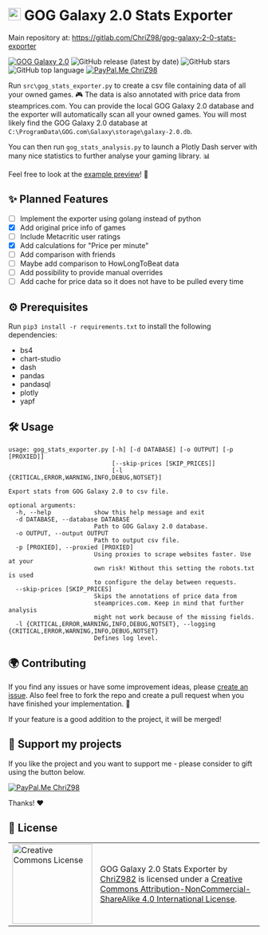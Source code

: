 # <img height="25" src="https://simpleicons.org/icons/gog-dot-com.svg"/> GOG Galaxy 2.0 Stats Exporter

Main repository at: https://gitlab.com/ChriZ98/gog-galaxy-2-0-stats-exporter

[![GOG Galaxy 2.0](https://img.shields.io/badge/GOG-Galaxy%202.0-86328A?logo=data:https://simpleicons.org/icons/gog-dot-com.svg)](https://www.gogalaxy.com/en/) ![GitHub release (latest by date)](https://img.shields.io/github/v/release/ChriZ982/gog-galaxy-2.0-stats-exporter) ![GitHub stars](https://img.shields.io/github/stars/ChriZ982/gog-galaxy-2.0-stats-exporter) ![GitHub top language](https://img.shields.io/github/languages/top/ChriZ982/gog-galaxy-2.0-stats-exporter) [![PayPal.Me ChriZ98](https://img.shields.io/badge/PayPal.Me-ChriZ98-00457C?logo=paypal)](https://www.paypal.me/ChriZ98)

Run `src\gog_stats_exporter.py` to create a csv file containing data of all your owned games. :video_game: The data is also annotated with price data from steamprices.com. You can provide the local GOG Galaxy 2.0 database and the exporter will automatically scan all your owned games. You will most likely find the GOG Galaxy 2.0 database at `C:\ProgramData\GOG.com\Galaxy\storage\galaxy-2.0.db`.

You can then run `gog_stats_analysis.py` to launch a Plotly Dash server with many nice statistics to further analyse your gaming library. :bar_chart:

Feel free to look at the [example preview](example/preview.png)! :rocket:

## :sparkles: Planned Features
* [ ] Implement the exporter using golang instead of python
* [x] Add original price info of games
* [ ] Include Metacritic user ratings
* [x] Add calculations for "Price per minute"
* [ ] Add comparison with friends
* [ ] Maybe add comparison to HowLongToBeat data
* [ ] Add possibility to provide manual overrides
* [ ] Add cache for price data so it does not have to be pulled every time

## :gear: Prerequisites
Run `pip3 install -r requirements.txt` to install the following dependencies:
* bs4
* chart-studio
* dash
* pandas
* pandasql
* plotly
* yapf

## :hammer_and_wrench: Usage
```
usage: gog_stats_exporter.py [-h] [-d DATABASE] [-o OUTPUT] [-p [PROXIED]]
                             [--skip-prices [SKIP_PRICES]]
                             [-l {CRITICAL,ERROR,WARNING,INFO,DEBUG,NOTSET}]

Export stats from GOG Galaxy 2.0 to csv file.

optional arguments:
  -h, --help            show this help message and exit
  -d DATABASE, --database DATABASE
                        Path to GOG Galaxy 2.0 database.
  -o OUTPUT, --output OUTPUT
                        Path to output csv file.
  -p [PROXIED], --proxied [PROXIED]
                        Using proxies to scrape websites faster. Use at your
                        own risk! Without this setting the robots.txt is used
                        to configure the delay between requests.
  --skip-prices [SKIP_PRICES]
                        Skips the annotations of price data from
                        steamprices.com. Keep in mind that further analysis
                        might not work because of the missing fields.
  -l {CRITICAL,ERROR,WARNING,INFO,DEBUG,NOTSET}, --logging {CRITICAL,ERROR,WARNING,INFO,DEBUG,NOTSET}
                        Defines log level.
```
## :earth_africa: Contributing
If you find any issues or have some improvement ideas, please [create an issue](../../issues/new/choose). Also feel free to fork the repo and create a pull request when you have finished your implementation. :page_with_curl:

If your feature is a good addition to the project, it will be merged!

##  :sparkling_heart: Support my projects
If you like the project and you want to support me - please consider to gift using the button below.

[![PayPal.Me ChriZ98](https://img.shields.io/badge/PayPal.Me-ChriZ98-00457C?logo=paypal)](https://www.paypal.me/ChriZ98)

Thanks! :heart:

## :scroll: License
<table>
  <tr>
    <td><a rel="license" href="http://creativecommons.org/licenses/by-nc-sa/4.0/"><img alt="Creative Commons License" style="border-width:0" width="160px" src="https://i.creativecommons.org/l/by-nc-sa/4.0/88x31.png" /></a></td>
    <td><span xmlns:dct="http://purl.org/dc/terms/" href="http://purl.org/dc/dcmitype/Text" property="dct:title" rel="dct:type">GOG Galaxy 2.0 Stats Exporter</span> by <a xmlns:cc="http://creativecommons.org/ns#" href="https://github.com/ChriZ982" property="cc:attributionName" rel="cc:attributionURL">ChriZ982</a> is licensed under a <a rel="license" href="http://creativecommons.org/licenses/by-nc-sa/4.0/">Creative Commons Attribution-NonCommercial-ShareAlike 4.0 International License</a>.</td>
  </tr>
</table>



